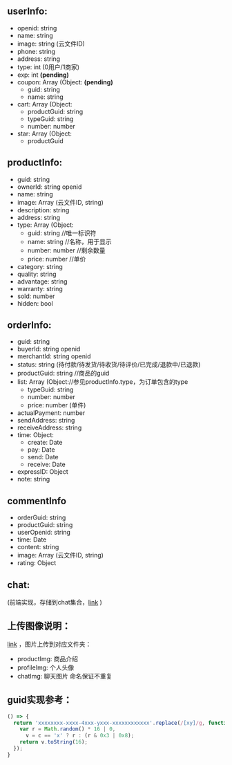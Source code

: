 ## userInfo:

- openid: string
- name: string
- image: string (云文件ID)
- phone: string
- address: string
- type: int (0用户/1商家)
- exp: int **(pending)**
- coupon: Array (Object: **(pending)**
	- guid: string
	- name: string
- cart: Array (Object:
    - productGuid: string
    - typeGuid: string
    - number: number
- star: Array (Object:
    - productGuid

## productInfo:

- guid: string
- ownerId: string openid
- name: string
- image: Array (云文件ID, string)
- description: string
- address: string
- type: Array (Object:
    - guid: string //唯一标识符
    - name: string //名称，用于显示
    - number: number //剩余数量
    - price: number //单价
- category: string
- quality: string
- advantage: string
- warranty: string
- sold: number
- hidden: bool

## orderInfo:

- guid: string
- buyerId: string openid
- merchantId: string openid
- status: string (待付款/待发货/待收货/待评价/已完成/退款中/已退款)
- productGuid: string //商品的guid
- list: Array (Object://参见productInfo.type，为订单包含的type
    - typeGuid: string
    - number: number
    - price: number (单件)
- actualPayment: number
- sendAddress: string
- receiveAddress: string
- time: Object:
    - create: Date
    - pay: Date
    - send: Date
    - receive: Date
- expressID: Object
- note: string

## commentInfo

- orderGuid: string
- productGuid: string
- userOpenid: string
- time: Date
- content: string
- image: Array (云文件ID, string)
- rating: Object

## chat: 

(前端实现，存储到chat集合，[link](https://developers.weixin.qq.com/community/develop/article/doc/0008e43fa6899078091d0039454413) )

## 上传图像说明：

[link](https://developers.weixin.qq.com/minigame/dev/wxcloud/guide/storage/api.html) ，图片上传到对应文件夹：
- productImg: 商品介绍
- profileImg: 个人头像
- chatImg: 聊天图片
命名保证不重复

## guid实现参考：

```js
() => {
  return 'xxxxxxxx-xxxx-4xxx-yxxx-xxxxxxxxxxxx'.replace(/[xy]/g, function (c) {
    var r = Math.random() * 16 | 0,
      v = c == 'x' ? r : (r & 0x3 | 0x8);
    return v.toString(16);
  });
}
```
